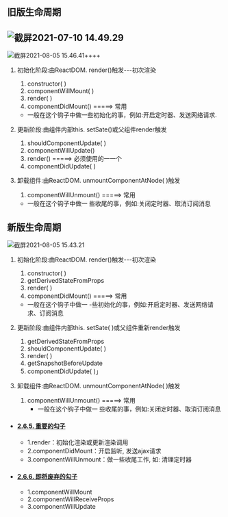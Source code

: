 ## 旧版生命周期

## ![截屏2021-07-10 14.49.29](https://image.hansking.cn/uPic/202107/DguP2t.png)

![截屏2021-08-05 15.46.41](https://image.hansking.cn/uPic/202108/TTWPkE.png)++++

1. 初始化阶段:由ReactDOM. render()触发---初次渲染

   1. constructor( )
   2. componentWillMount( )
   3. render( )
   4. componentDidMount() =====> 常用

     - 一般在这个钩子中做一些初始化的事，例如:开启定时器、发送网络请求.

2. 更新阶段:由组件内部this. setSate()或父组件render触发

   1. shouldComponentUpdate( )
   2. componentWillUpdate()
   3. render() =====> 必须使用的一一个
   4. componentDidUpdate( )

3. 卸载组件:由ReactDOM. unmountComponentAtNode( )触发

   1. componentWillUnmount() =====> 常用

   	- 一般在这个钩子中做一 些收尾的事，例如:关闭定时器、取消订阅消息

   

## 新版生命周期

![截屏2021-08-05 15.43.21](https://image.hansking.cn/uPic/202108/OoXVTd.png)

1. 初始化阶段:由ReactDOM. render()触发---初次渲染
   1. constructor( )
   2. getDerivedStateFromProps
   3. render( )
   4. componentDidMount() =====> 常用
     - 一般在这个钩子中做一 -些初始化的事，例如:开启定时器、发送网络请求、订阅消息
   
  2. 更新阶段:由组件内部this. setSate( )或父组件重新render触发

      1. getDerivedStateFromProps
        2. shouldComponentUpdate( )
        3. render( )
        4. getSnapshotBeforeUpdate
        5. componentDidUpdate( )」

3. 卸载组件:由ReactDOM. unmountComponentAtNode( )触发

     1. componentWillUnmount() =====> 常用
        - 一般在这个钩子中做一 些收尾的事，例如:关闭定时器、取消订阅消息



- #### [2.6.5. 重要的勾子](http://notes.xiyanit.cn/#/react/React面向组件编程?id=_265-重要的勾子)

  - 1.render：初始化渲染或更新渲染调用
  - 2.componentDidMount：开启监听, 发送ajax请求
  - 3.componentWillUnmount：做一些收尾工作, 如: 清理定时器

- #### [2.6.6. 即将废弃的勾子](http://notes.xiyanit.cn/#/react/React面向组件编程?id=_266-即将废弃的勾子)

  - 1.componentWillMount
  - 2.componentWillReceiveProps
  - 3.componentWillUpdate

